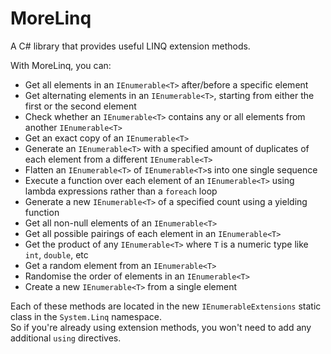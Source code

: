 # MoreLinq

A C# library that provides useful LINQ extension methods.

With MoreLinq, you can:
- Get all elements in an `IEnumerable<T>` after/before a specific element
- Get alternating elements in an `IEnumerable<T>`, starting from either the first or the second element
- Check whether an `IEnumerable<T>` contains any or all elements from another `IEnumerable<T>`
- Get an exact copy of an `IEnumerable<T>`
- Generate an `IEnumerable<T>` with a specified amount of duplicates of each element from a different `IEnumerable<T>`
- Flatten an `IEnumerable<T>` of `IEnumerable<T>`s into one single sequence
- Execute a function over each element of an `IEnumerable<T>` using lambda expressions rather than a `foreach` loop
- Generate a new `IEnumerable<T>` of a specified count using a yielding function
- Get all non-null elements of an `IEnumerable<T>`
- Get all possible pairings of each element in an `IEnumerable<T>`
- Get the product of any `IEnumerable<T>` where `T` is a numeric type like `int`, `double`, etc
- Get a random element from an `IEnumerable<T>`
- Randomise the order of elements in an `IEnumerable<T>`
- Create a new `IEnumerable<T>` from a single element

Each of these methods are located in the new `IEnumerableExtensions` static class in the `System.Linq` namespace.  
So if you're already using extension methods, you won't need to add any additional `using` directives. 